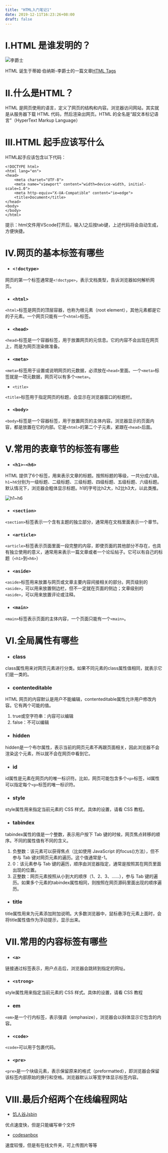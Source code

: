 ```yaml
---
title: "HTML入门笔记1"
date: 2019-12-11T16:23:26+08:00
draft: false
---
```


# Ⅰ.HTML 是谁发明的？
![李爵士](/images/Sir_Tim_Berners-Lee.jpg)

HTML 诞生于蒂姆·伯纳斯-李爵士的一篇文章[HTML Tags](https://html.com/tags/)

# Ⅱ.什么是HTML？
HTML 是网页使用的语言，定义了网页的结构和内容。浏览器访问网站，其实就是从服务器下载 HTML 代码，然后渲染出网页。HTML 的全名是“超文本标记语言”（HyperText Markup Language）
# Ⅲ.HTML 起手应该写什么
HTML起手应该包含以下代码：
```
<!DOCTYPE html>
<html lang="en">
<head>
    <meta charset="UTF-8">
    <meta name="viewport" content="width=device-width, initial-scale=1.0">
    <meta http-equiv="X-UA-Compatible" content="ie=edge">
    <title>Document</title>
</head>
<body>
</body>
</html>
```

提示：html文件用VScode打开后，输入!之后按tab键，上述代码将会自动生成，方便快捷。

# Ⅳ.网页的基本标签有哪些
* ### `<!doctype>`

网页的第一个标签通常是`<!doctype>`，表示文档类型，告诉浏览器如何解析网页。

* ### `<html>`

`<html>`标签是网页的顶层容器，也称为根元素（root element），其他元素都是它的子元素。一个网页只能有一个`<html>`标签。

* ### `<head>`

`<head>`标签是一个容器标签，用于放置网页的元信息。它的内容不会出现在网页上，而是为网页渲染做准备。

* ### `<meta>`

`<meta>`标签用于设置或说明网页的元数据，必须放在`<head>`里面。一个`<meta>`标签就是一项元数据，网页可以有多个`<meta>`。

* `<title>`
  
`<title>`标签用于指定网页的标题，会显示在浏览器窗口的标题栏。


* ### `<body>`

`<body>`标签是一个容器标签，用于放置网页的主体内容。浏览器显示的页面内容，都是放置在它的内部。它是`<html>`的第二个子元素，紧跟在`<head>`后面。


# Ⅴ.常用的表章节的标签有哪些
* ### `<h1>~<h6>`

HTML 提供了6个标签，用来表示文章的标题。按照标题的等级，一共分成六级。`h1`~`h6`分别为一级标题、二级标题、三级标题、四级标题、五级标题、六级标题。默认情况下，浏览器会粗体显示标题。h1的字号比h2大，h2比h3大，以此类推。

![h1~h6](/images/h1~h6.png)

* ### `<section>`

`<section>`标签表示一个含有主题的独立部分，通常用在文档里面表示一个章节。

* ### `<article>`

`<article>`标签表示页面里面一段完整的内容，即使页面的其他部分不存在，也具有独立使用的意义，通常用来表示一篇文章或者一个论坛帖子。它可以有自己的标题（`<h1>`到`<h6>`）

* ### `<aside>`

`<aside>`标签用来放置与网页或文章主要内容间接相关的部分。网页级别的`<aside>`，可以用来放置侧边栏，但不一定就在页面的侧边；文章级别的`<aside>`，可以用来放置评论或注释。

* ### `<main>`

`<main>`标签表示页面的主体内容，一个页面只能有一个`<main>`。


# Ⅵ.全局属性有哪些
* ### class

class属性用来对网页元素进行分类。如果不同元素的class属性值相同，就表示它们是一类的。

* ### contenteditable

HTML 网页的内容默认是用户不能编辑，contenteditable属性允许用户修改内容。它有两个可能的值。

1. true或空字符串：内容可以编辑
2. false：不可以编辑

* ### hidden

hidden是一个布尔属性，表示当前的网页元素不再跟页面相关，因此浏览器不会渲染这个元素，所以就不会在网页中看到它。

* ### id

id属性是元素在网页内的唯一标识符。比如，网页可能包含多个`<p>`标签，id属性可以指定每个`<p>`标签的唯一标识符。

* ### style

style属性用来指定当前元素的 CSS 样式。具体的设置，请看 CSS 教程。

* ### tabindex

tabindex属性的值是一个整数，表示用户按下 Tab 键的时候，网页焦点转移的顺序。不同的属性值有不同的含义。

1. 负整数：该元素可以获得焦点（比如使用 JavaScript 的focus()方法），但不参与 Tab 键对网页元素的遍历。这个值通常是-1。
2. 0：该元素参与 Tab 键的遍历，顺序由浏览器指定，通常是按照其在网页里面出现的位置。
3. 正整数：网页元素按照从小到大的顺序（1、2、3、……），参与 Tab 键的遍历。如果多个元素的tabindex属性相同，则按照在网页源码里面出现的顺序遍历。

* ### title

title属性用来为元素添加附加说明。大多数浏览器中，鼠标悬浮在元素上面时，会将title属性值作为浮动提示，显示出来。

# Ⅶ.常用的内容标签有哪些



* ### `<a>`

链接通过<a>标签表示，用户点击后，浏览器会跳转到指定的网址。
  
* ### `<strong>`

style属性用来指定当前元素的 CSS 样式。具体的设置，请看 CSS 教程

* ### em

`<em>`是一个行内标签，表示强调（emphasize），浏览器会以斜体显示它包含的内容。

* ### `<code>`

`<code>`可以用于包裹代码。

* ### `<pre>`

`<pre>`是一个块级元素，表示保留原来的格式（preformatted），即浏览器会保留该标签内部原始的换行和空格。浏览器默认以等宽字体显示标签内容。


# Ⅷ.最后介绍两个在线编程网站
* [饥人谷Jsbin](http://js.jirengu.com/?html,output)

优点速度快，但是只能编写单个文件

* [codesanbox](https://codesandbox.io/)

速度较慢，但是有在线文件夹，可上传图片等等

